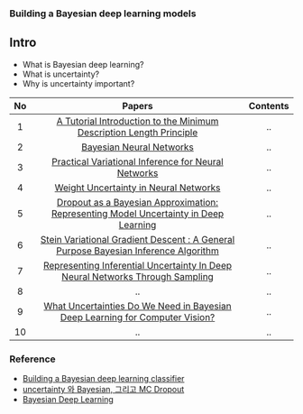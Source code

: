### Building a Bayesian deep learning models 

## Intro

- What is Bayesian deep learning?
- What is uncertainty?
- Why is uncertainty important?

| No | Papers | Contents |
|:--:|:--:|:--:|
| 1  | [A Tutorial Introduction to the Minimum Description Length Principle](https://arxiv.org/pdf/math/0406077.pdf) | .. |
| 2  | [Bayesian Neural Networks](https://arxiv.org/ftp/arxiv/papers/1801/1801.07710.pdf) | .. |
| 3  | [Practical Variational Inference for Neural Networks](https://proceedings.neurips.cc/paper/2011/file/7eb3c8be3d411e8ebfab08eba5f49632-Paper.pdf) | .. |
| 4  | [Weight Uncertainty in Neural Networks](https://arxiv.org/pdf/1505.05424.pdf) | .. |
| 5  | [Dropout as a Bayesian Approximation: Representing Model Uncertainty in Deep Learning](https://arxiv.org/pdf/1506.02142.pdf) | .. |
| 6  | [Stein Variational Gradient Descent : A General Purpose Bayesian Inference Algorithm](https://arxiv.org/pdf/1608.04471.pdf) | .. |
| 7  | [Representing Inferential Uncertainty In Deep Neural Networks Through Sampling](https://openreview.net/pdf?id=HJ1JBJ5gl) | .. |
| 8  | .. | .. |
| 9  | [What Uncertainties Do We Need in Bayesian Deep Learning for Computer Vision?](https://papers.nips.cc/paper/2017/file/2650d6089a6d640c5e85b2b88265dc2b-Paper.pdf) | .. |
| 10 | .. | .. |

### Reference

- [Building a Bayesian deep learning classifier](https://github.com/kyle-dorman/bayesian-neural-network-blogpost#calculating-uncertainty-in-deep-learning-classification-models)
- [uncertainty 와 Bayesian, 그리고 MC Dropout](https://tech.onepredict.ai/e0db8c3e-0225-4b2a-8691-1f9e34d01915#e0db8c3e-0225-4b2a-8691-1f9e34d01915)
- [Bayesian Deep Learning](https://www.edwith.org/bayesiandeeplearning/joinLectures/14426)